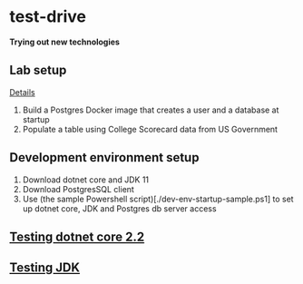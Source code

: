# test-drive
**Trying out new technologies**

## Lab setup
[Details](./docker/postgres/)
1. Build a Postgres Docker image that creates a user and a database at startup
2. Populate a table using College Scorecard data from US Government 

## Development environment setup
1. Download dotnet core and JDK 11
2. Download PostgresSQL client 
3. Use (the sample Powershell script)[./dev-env-startup-sample.ps1] to set up dotnet core, JDK and Postgres db server access

## [Testing dotnet core 2.2](./dotnet)

## [Testing JDK](./jdk11)

